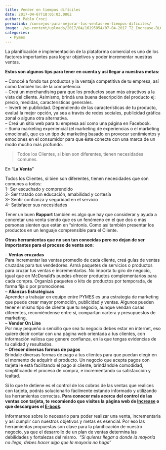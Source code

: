 ```yaml
---
title: Vender en tiempos difíciles
date: 2017-04-07T18:05:03.000Z
author: Pablo Croci
permalink: /consejos-para-mejorar-tus-ventas-en-tiempos-dificiles/
image: ./wp-content/uploads/2017/04/16195854/07-04-2017_T2_Increase-BLOG-PYMES-03.jpg
categories:
  - Pymes
---
```

La planificación e implementación de la plataforma comercial es uno de los factores importantes para lograr objetivos y poder incrementar nuestras ventas.

**Estos son algunos tips para tener en cuenta y así llegar a nuestras metas:**

&#8211; Conocé a fondo tus productos y la ventaja competitiva de tu empresa, así como también los de la competencia.  
&#8211; Creá un merchandising para que los productos sean más atractivos a la vista del cliente. Asimismo, brindá una buena descripción del producto ej: precio, medidas, características generales.  
&#8211; Invertí en publicidad. Dependiendo de las características de tu producto, evaluá la mejor opción, ya sea a través de redes sociales, publicidad gráfica zonal o alguna otra alternativa.  
&#8211; Creá un sitio web para tu empresa así como una página en Facebook.  
&#8211; Sumá marketing experiencial (el marketing de experiencias o el marketing emocional), que es un tipo de marketing basado en provocar sentimientos y emociones en el consumidor para que éste conecte con una marca de un modo mucho más profundo.

> Todos los Clientes, si bien son diferentes, tienen necesidades comunes.

En “**La Venta**”

Todos los Clientes, si bien son diferentes, tienen necesidades que son comunes a todos:  
1- Ser escuchado y comprendido  
2- Ser tratado con educación, amabilidad y cortesía  
3- Sentir confianza y seguridad en el servicio  
4- Satisfacer sus necesidades

Tener un buen **Rapport** también es algo que hay que considerar y ayuda a concretar una venta siendo que es un fenómeno en el que dos o más personas sienten que están en “sintonía. Como así también presentar los productos en un lenguaje comprensible para el Cliente.

**Otras herramientas que no son tan conocidas pero no dejan de ser importantes para el proceso de venta son:**

&#8211; **Ventas cruzadas**  
Para incrementar las ventas promedio de cada cliente, creá guías de ventas cruzadas para tus vendedores. Armá paquetes de servicios o productos para cruzar tus ventas e incrementarlas. No importa tu giro de negocio, igual que en McDonald&#8217;s puedes ofrecer productos complementarios para cada compra. Organizá paquetes o kits de productos por temporada, de forma fija o por promociones.  
&#8211; **Alianzas Estratégicas**  
Aprender a trabajar en equipo entre PYMES es una estrategia de marketing que puede crear mayor promoción, publicidad y ventas. Algunos pueden tener el mismo tipo de cliente que tu negocio, aunque vendan cosas diferentes, recomiéndense entre sí, compartan cartera y presupuestos de marketing.  
&#8211; **Vender On Line**  
Por muy pequeño o sencillo que sea tu negocio debes estar en internet, eso quiere decir contar con una página web orientada a tus clientes, con información valiosa que genere confianza, en la que tengas evidencias de tu calidad y resultados.  
&#8211; **Ofrecer diversas formas de pagos**  
Brindale diversas formas de pago a tus clientes para que puedan elegir en el momento de adquirir el producto. Un negocio que acepta pagos con tarjeta le está facilitando el pago al cliente, brindándole comodidad, simplificando el proceso de compra, e incrementando su satisfacción y lealtad.

Si lo que te detiene es el control de los cobros de las ventas que realices con tarjeta, podrás solucionarlo fácilmente estando informado y utilizando las herramientas correctas. **Para conocer más acerca del control de las ventas con tarjeta, te recomiendo que visites la página web de [Increase](http://www.increase.com.ar) o que descargues el [E-book](e-books/72-e-book-vender-con-tarjeta-todo-lo-que-necesita-saber-y-nunca-le-dijeron).**

Informarnos sobre lo necesario para poder realizar una venta, incrementarla y así cumplir con nuestros objetivos y metas es esencial. Por eso las herramientas propuestas son clave para la planificación de nuestro negocio, ya que el desarrollo de un plan de ventas determina las debilidades y fortalezas del mismo.  “_Si quieres llegar a donde la mayoría no llega, debes hacer algo que la mayoría no haga_”
